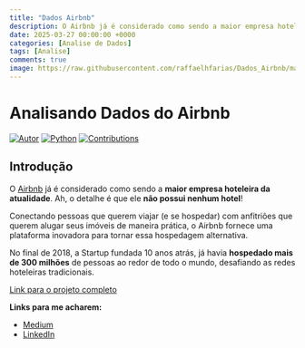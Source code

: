 ```yaml
---
title: "Dados Airbnb"
description: O Airbnb já é considerado como sendo a maior empresa hoteleira da atualidade. Ah, o detalhe é que ele não possui nenhum hotel!
date: 2025-03-27 00:00:00 +0000
categories: [Analise de Dados]
tags: [Analise]
comments: true
image: https://raw.githubusercontent.com/raffaelhfarias/Dados_Airbnb/main/imgens/Veneza_Airbnb_int.png
---
```


# Analisando Dados do Airbnb

[![Autor](https://img.shields.io/badge/autor-rhfariasn-red.svg)](https://shields.io/)
[![Python](https://img.shields.io/badge/python-3.7+-blue.svg)](https://shields.io/)
[![Contributions](https://img.shields.io/badge/contributions-bem_vindo-green.svg)](https://shields.io/)

## Introdução

O [Airbnb](https://www.airbnb.com.br/) já é considerado como sendo a **maior empresa hoteleira da atualidade**. Ah, o detalhe é que ele **não possui nenhum hotel**!

Conectando pessoas que querem viajar (e se hospedar) com anfitriões que querem alugar seus imóveis de maneira prática, o Airbnb fornece uma plataforma inovadora para tornar essa hospedagem alternativa.

No final de 2018, a Startup fundada 10 anos atrás, já havia **hospedado mais de 300 milhões** de pessoas ao redor de todo o mundo, desafiando as redes hoteleiras tradicionais.

[Link para o projeto completo](https://github.com/raffaelhfarias/Dados_Airbnb/blob/main/Analise_os_Dados_do_Airbnb_Veneza.ipynb)

**Links para me acharem:**
* [Medium](https://medium.com/@raffaelhfarias)
* [LinkedIn](https://www.linkedin.com/in/raffael-henrique-59922520a/)
